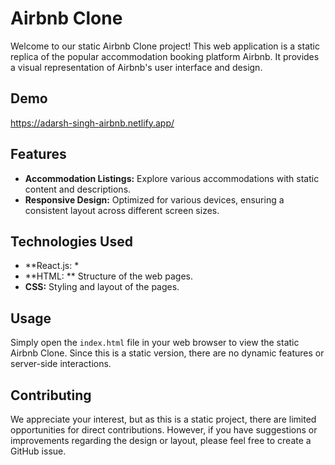 
# Airbnb Clone 
Welcome to our static Airbnb Clone project! This web application is a static replica of the popular accommodation booking platform Airbnb. It provides a visual representation of Airbnb's user interface and design.

## Demo

https://adarsh-singh-airbnb.netlify.app/

## Features

- **Accommodation Listings:** Explore various accommodations with static content and descriptions.
- **Responsive Design:** Optimized for various devices, ensuring a consistent layout across different screen sizes.

## Technologies Used
- **React.js: *
- **HTML: ** Structure of the web pages.
- **CSS:** Styling and layout of the pages.


## Usage

Simply open the `index.html` file in your web browser to view the static Airbnb Clone. Since this is a static version, there are no dynamic features or server-side interactions.

## Contributing

We appreciate your interest, but as this is a static project, there are limited opportunities for direct contributions. However, if you have suggestions or improvements regarding the design or layout, please feel free to create a GitHub issue.


